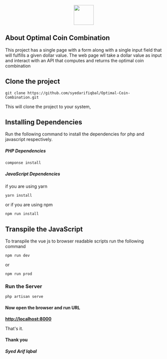 
<p  align="center"><a  href="https://fiverr.com/syedarifiqbal"  target="_blank"><img  src="https://lh3.googleusercontent.com/a/AEdFTp7egbnp93hbH43fRnIKTuiOCchmzvkKUMXuNGzBfWA=s83-c-mo" width="64"></a></p>

  

## About Optimal Coin Combination

This project has a single page with a form along with a single input field that will fulfills a given dollar value. The web page wll take a dollar value as input and interact with an API that computes and returns the optimal coin combination


##  Clone the project

``` 
git clone https://github.com/syedarifiqbal/Optimal-Coin-Combination.git
```

This will clone the project to your system, 
  

## Installing Dependencies
Run the following command to install the dependencies for php and javascript respectively.

##### PHP Dependencies
```
componse install
```

##### JavaScript Dependencies
if you are using yarn
```
yarn install
```
or if you are using npm 
```
npm run install
```

## Transpile the JavaScript

To transpile the vue js to browser readable scripts run the following command

```
npm run dev
```
or
```
npm run prod
```

  

### Run the Server

```
php artisan serve
```

#### Now open the browser and run URL

**[http://localhost:8000](http://localhost:8000)**

That's it.

#### Thank you
##### Syed Arif Iqbal